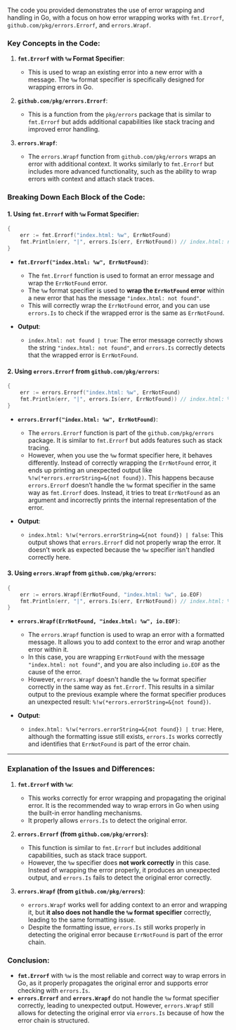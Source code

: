 The code you provided demonstrates the use of error wrapping and handling in Go, with a focus on how error wrapping works with `fmt.Errorf`, `github.com/pkg/errors.Errorf`, and `errors.Wrapf`.

### Key Concepts in the Code:

1. **`fmt.Errorf` with `%w` Format Specifier**:
   - This is used to wrap an existing error into a new error with a message. The `%w` format specifier is specifically designed for wrapping errors in Go.
   
2. **`github.com/pkg/errors.Errorf`**:
   - This is a function from the `pkg/errors` package that is similar to `fmt.Errorf` but adds additional capabilities like stack tracing and improved error handling.

3. **`errors.Wrapf`**:
   - The `errors.Wrapf` function from `github.com/pkg/errors` wraps an error with additional context. It works similarly to `fmt.Errorf` but includes more advanced functionality, such as the ability to wrap errors with context and attach stack traces.

### Breaking Down Each Block of the Code:

#### 1. **Using `fmt.Errorf` with `%w` Format Specifier:**

```go
{
    err := fmt.Errorf("index.html: %w", ErrNotFound)
    fmt.Println(err, "|", errors.Is(err, ErrNotFound)) // index.html: not found | true
}
```

- **`fmt.Errorf("index.html: %w", ErrNotFound)`**:
  - The `fmt.Errorf` function is used to format an error message and wrap the `ErrNotFound` error.
  - The `%w` format specifier is used to **wrap the `ErrNotFound` error** within a new error that has the message `"index.html: not found"`.
  - This will correctly wrap the `ErrNotFound` error, and you can use `errors.Is` to check if the wrapped error is the same as `ErrNotFound`.

- **Output**:
  - `index.html: not found | true`: The error message correctly shows the string `"index.html: not found"`, and `errors.Is` correctly detects that the wrapped error is `ErrNotFound`.

#### 2. **Using `errors.Errorf` from `github.com/pkg/errors`:**

```go
{
    err := errors.Errorf("index.html: %w", ErrNotFound)
    fmt.Println(err, "|", errors.Is(err, ErrNotFound)) // index.html: %!w(*errors.errorString=&{not found}) | false
}
```

- **`errors.Errorf("index.html: %w", ErrNotFound)`**:
  - The `errors.Errorf` function is part of the `github.com/pkg/errors` package. It is similar to `fmt.Errorf` but adds features such as stack tracing.
  - However, when you use the `%w` format specifier here, it behaves differently. Instead of correctly wrapping the `ErrNotFound` error, it ends up printing an unexpected output like `%!w(*errors.errorString=&{not found})`. This happens because `errors.Errorf` doesn’t handle the `%w` format specifier in the same way as `fmt.Errorf` does. Instead, it tries to treat `ErrNotFound` as an argument and incorrectly prints the internal representation of the error.

- **Output**:
  - `index.html: %!w(*errors.errorString=&{not found}) | false`: This output shows that `errors.Errorf` did not properly wrap the error. It doesn’t work as expected because the `%w` specifier isn't handled correctly here.

#### 3. **Using `errors.Wrapf` from `github.com/pkg/errors`:**

```go
{
    err := errors.Wrapf(ErrNotFound, "index.html: %w", io.EOF)
    fmt.Println(err, "|", errors.Is(err, ErrNotFound)) // index.html: %!w(*errors.errorString=&{not found}) | true
}
```

- **`errors.Wrapf(ErrNotFound, "index.html: %w", io.EOF)`**:
  - The `errors.Wrapf` function is used to wrap an error with a formatted message. It allows you to add context to the error and wrap another error within it.
  - In this case, you are wrapping `ErrNotFound` with the message `"index.html: not found"`, and you are also including `io.EOF` as the cause of the error.
  - However, `errors.Wrapf` doesn't handle the `%w` format specifier correctly in the same way as `fmt.Errorf`. This results in a similar output to the previous example where the format specifier produces an unexpected result: `%!w(*errors.errorString=&{not found})`.

- **Output**:
  - `index.html: %!w(*errors.errorString=&{not found}) | true`: Here, although the formatting issue still exists, `errors.Is` works correctly and identifies that `ErrNotFound` is part of the error chain.

---

### Explanation of the Issues and Differences:

1. **`fmt.Errorf` with `%w`**:
   - This works correctly for error wrapping and propagating the original error. It is the recommended way to wrap errors in Go when using the built-in error handling mechanisms.
   - It properly allows `errors.Is` to detect the original error.

2. **`errors.Errorf` (from `github.com/pkg/errors`)**:
   - This function is similar to `fmt.Errorf` but includes additional capabilities, such as stack trace support.
   - However, the `%w` specifier does **not work correctly** in this case. Instead of wrapping the error properly, it produces an unexpected output, and `errors.Is` fails to detect the original error correctly.

3. **`errors.Wrapf` (from `github.com/pkg/errors`)**:
   - `errors.Wrapf` works well for adding context to an error and wrapping it, but **it also does not handle the `%w` format specifier** correctly, leading to the same formatting issue.
   - Despite the formatting issue, `errors.Is` still works properly in detecting the original error because `ErrNotFound` is part of the error chain.

### Conclusion:

- **`fmt.Errorf`** with `%w` is the most reliable and correct way to wrap errors in Go, as it properly propagates the original error and supports error checking with `errors.Is`.
- **`errors.Errorf`** and **`errors.Wrapf`** do not handle the `%w` format specifier correctly, leading to unexpected output. However, `errors.Wrapf` still allows for detecting the original error via `errors.Is` because of how the error chain is structured.
